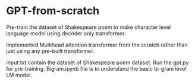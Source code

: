 # GPT-from-scratch

Pre-train the dataset of Shakespeare poem to make character level language model using decoder only transformer.

Implemented Multihead attention transformer from the scratch rather than just using any pre-built transformer.

input.txt contain the dataset of Shakespeare poem dataset.
Run the gpt.py for pre-training.
Bigram.ipynb file is to understand the basic bi-gram level LM model.

